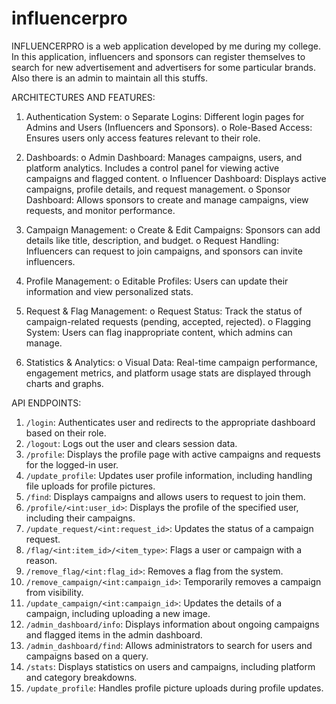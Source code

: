# influencerpro
INFLUENCERPRO is a web application developed by me during my college. In this application, influencers and sponsors can register themselves to search for new advertisement and advertisers for some particular brands. Also there is an admin to maintain all this stuffs.

ARCHITECTURES AND FEATURES: 
1. Authentication System: 
o Separate Logins: Different login pages for Admins and Users (Influencers and Sponsors). 
o Role-Based Access: Ensures users only access features relevant to their role.

2. Dashboards: 
o Admin Dashboard: Manages campaigns, users, and platform analytics. Includes a control panel for viewing active campaigns and flagged content. 
o Influencer Dashboard: Displays active campaigns, profile details, and request management. 
o Sponsor Dashboard: Allows sponsors to create and manage campaigns, view requests, and monitor performance.

3. Campaign Management: 
o Create & Edit Campaigns: Sponsors can add details like title, description, and budget. 
o Request Handling: Influencers can request to join campaigns, and sponsors can invite influencers.

4. Profile Management: 
o Editable Profiles: Users can update their information and view personalized stats.

5. Request & Flag Management: 
o Request Status: Track the status of campaign-related requests (pending, accepted, rejected). 
o Flagging System: Users can flag inappropriate content, which admins can manage.

6. Statistics & Analytics: 
o Visual Data: Real-time campaign performance, engagement metrics, and platform usage stats are displayed through charts and graphs.

API ENDPOINTS: 

1. `/login`: Authenticates user and redirects to the appropriate dashboard based on their role. 
2. `/logout`: Logs out the user and clears session data. 
3. `/profile`: Displays the profile page with active campaigns and requests for the logged-in user. 
4. `/update_profile`: Updates user profile information, including handling file uploads for profile pictures. 
5. `/find`: Displays campaigns and allows users to request to join them. 
6. `/profile/<int:user_id>`: Displays the profile of the specified user, including their campaigns. 
7. `/update_request/<int:request_id>`: Updates the status of a campaign request. 
8. `/flag/<int:item_id>/<item_type>`: Flags a user or campaign with a reason. 
9. `/remove_flag/<int:flag_id>`: Removes a flag from the system. 
10. `/remove_campaign/<int:campaign_id>`: Temporarily removes a campaign from visibility. 
11. `/update_campaign/<int:campaign_id>`: Updates the details of a campaign, including uploading a new image. 
12. `/admin_dashboard/info`: Displays information about ongoing campaigns and flagged items in the admin dashboard. 
13. `/admin_dashboard/find`: Allows administrators to search for users and campaigns based on a query. 
14. `/stats`: Displays statistics on users and campaigns, including platform and category breakdowns. 
15. `/update_profile`: Handles profile picture uploads during profile updates.

